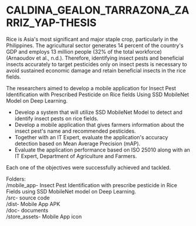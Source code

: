 # CALDINA_GEALON_TARRAZONA_ZARRIZ_YAP-THESIS

Rice is Asia's most significant and major staple crop, particularly in the Philippines. The agricultural sector generates 14 percent of the country's  GDP and employs 13 million people (32% of the total workforce) (Arnaoudov et al., n.d.).
Therefore, identifying insect pests and beneficial insects accurately to target pesticides only on insect pests is necessary to avoid sustained economic damage and retain beneficial insects in the rice fields.


The researchers aimed to develop a mobile application for Insect Pest Identification with Prescribed Pesticide on Rice fields Using SSD MobileNet Model on Deep Learning.

-	Develop a system that will utilize SSD MobileNet Model to detect and identify insect pests on rice fields.
-	Develop a mobile application that gives farmers information about the insect pest's name and recommended pesticides.
-	Together with an IT Expert, evaluate the application's accuracy detection based on Mean Average Precision (mAP).
-	Evaluate the application performance based on ISO 25010 along with an IT Expert, Department of Agriculture and Farmers.

Each one of the objectives were successfully achieved and tackled. 

Folders: <br>
/mobile_app- Insect Pest Identification with prescribe pesticide in Rice Fields using SSD MobileNet model on Deep Learning.<br>
/src- source code<br>
/dist- Mobile App APK<br>
/doc- documents<br>
/store_assets- Mobile App icon<br>
